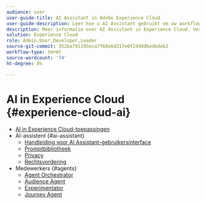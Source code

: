 ```yaml
---
audience: user
user-guide-title: AI Assistant in Adobe Experience Cloud
user-guide-description: Leer hoe u AI Assistant gebruikt om uw workflow met Adobe Experience Platform en Real-Time Customer Data Platform te versnellen.
description: Meer informatie over AI Assistant in Experience Cloud. Verbeter uw productkennis en verbeter operationele inzichten gebruikend AI in Experience Cloud.
solution: Experience Cloud
role: Admin,User,Developer,Leader
source-git-commit: 352ba791195eca7f68e6d317e0f2449d6ededeb2
workflow-type: tm+mt
source-wordcount: '74'
ht-degree: 0%

---
```



# AI in Experience Cloud {#experience-cloud-ai}

- [AI in Experience Cloud-toepassingen](home.md)
- AI-assistent {#ai-assistant}
   - [Handleiding voor AI Assistant-gebruikersinterface](./ai-assistant/ai-assistant-ui.md)
   - [Promptbibliotheek](./ai-assistant/prompt-library.md)
   - [Privacy](./ai-assistant/privacy.md)
   - [Rechtsvordering](./ai-assistant/legal-disclaimer.md)
- Medewerkers {#agents}
   - [Agent Orchestrator](./agents/agent-orchestrator.md)
   - [Audience Agent](./agents/audience.md)
   - [Experimentator](./agents/agent-experiment.md)
   - [Journey Agent](./agents/ajo-agent-analyze.md)

